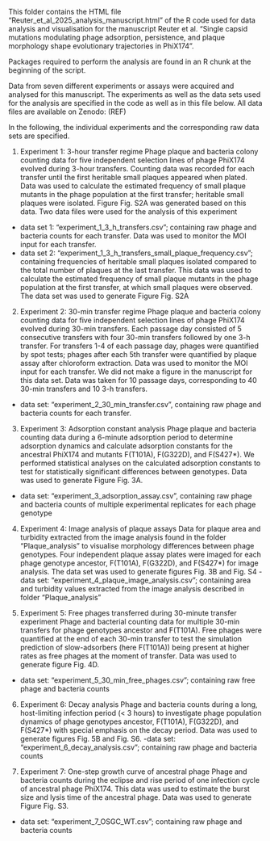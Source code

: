 This folder contains the HTML file “Reuter_et_al_2025_analysis_manuscript.html” of the R code used for data analysis and visualisation for the manuscript Reuter et al. “Single capsid mutations modulating phage adsorption, persistence, and plaque morphology shape evolutionary trajectories in PhiX174”.

Packages required to perform the analysis are found in an R chunk at the beginning of the script.

Data from seven different experiments or assays were acquired and analysed for this manuscript. The experiments as well as the data sets used for the analysis are specified in the code as well as in this file below. 
All data files are available on Zenodo: (REF)

In the following, the individual experiments and the corresponding raw data sets are specified.

1) Experiment 1: 3-hour transfer regime
Phage plaque and bacteria colony counting data for five independent selection lines of phage PhiX174 evolved during 3-hour transfers. Counting data was recorded for each transfer until the first heritable small plaques appeared when plated. Data was used to calculate the estimated frequency of small plaque mutants in the phage population at the first transfer; heritable small plaques were isolated. Figure Fig. S2A was generated based on this data. 
Two data files were used for the analysis of this experiment
- data set 1: “experiment_1_3_h_transfers.csv”; containing raw phage and bacteria counts for each transfer. Data was used to monitor the MOI input for each transfer. 
- data set 2: “experiment_1_3_h_transfers_small_plaque_frequency.csv”; containing frequencies of heritable small plaques isolated compared to the total number of plaques at the last transfer. This data was used to calculate the estimated frequency of small plaque mutants in the phage population at the first transfer, at which small plaques were observed. The data set was used to generate Figure Fig. S2A


2) Experiment 2: 30-min transfer regime
Phage plaque and bacteria colony counting data for five independent selection lines of phage PhiX174 evolved during 30-min transfers. Each passage day consisted of 5 consecutive transfers with four 30-min transfers followed by one 3-h transfer. For transfers 1-4 of each passage day, phages were quantified by spot tests; phages after each 5th transfer were quantified by plaque assay after chloroform extraction. Data was used to monitor the MOI input for each transfer. We did not make a figure in the manuscript for this data set. Data was taken for 10 passage days, corresponding to 40 30-min transfers and 10 3-h transfers.
- data set: “experiment_2_30_min_transfer.csv”, containing raw phage and bacteria counts for each transfer. 

3) Experiment 3: Adsorption constant analysis
Phage plaque and bacteria counting data during a 6-minute adsorption period to determine adsorption dynamics and calculate adsorption constants for the ancestral PhiX174 and mutants F(T101A), F(G322D), and F(S427*). We performed statistical analyses on the calculated adsorption constants to test for statistically significant differences between genotypes. Data was used to generate Figure Fig. 3A.
- data set: “experiment_3_adsorption_assay.csv”, containing raw phage and bacteria counts of multiple experimental replicates for each phage genotype

4) Experiment 4: Image analysis of plaque assays
Data for plaque area and turbidity extracted from the image analysis found in the folder “Plaque_analysis” to visualise morphology differences between phage genotypes. Four independent plaque assay plates were imaged for each phage genotype ancestor, F(T101A), F(G322D), and F(S427*) for image analysis. The data set was used to generate figures Fig. 3B and Fig. S4
-data set: “experiment_4_plaque_image_analysis.csv”; containing area and turbidity values extracted from the image analysis described in folder “Plaque_analysis”

5) Experiment 5: Free phages transferred during 30-minute transfer experiment 
Phage and bacterial counting data for multiple 30-min transfers for phage genotypes ancestor and F(T101A). Free phages were quantified at the end of each 30-min transfer to test the simulation prediction of slow-adsorbers (here F(T101A)) being present at higher rates as free phages at the moment of transfer. Data was used to generate figure Fig. 4D.
- data set: “experiment_5_30_min_free_phages.csv”; containing raw free phage and bacteria counts

6) Experiment 6: Decay analysis
Phage and bacteria counts during a long, host-limiting infection period (< 3 hours) to investigate phage population dynamics of phage genotypes ancestor, F(T101A), F(G322D), and F(S427*) with special emphasis on the decay period. Data was used to generate figures Fig. 5B and Fig. S6.
-data set: “experiment_6_decay_analysis.csv”; containing raw phage and bacteria counts

7) Experiment 7: One-step growth curve of ancestral phage
Phage and bacteria counts during the eclipse and rise period of one infection cycle of ancestral phage PhiX174. This data was used to estimate the burst size and lysis time of the ancestral phage. Data was used to generate Figure Fig. S3.
- data set: “experiment_7_OSGC_WT.csv”; containing raw phage and bacteria counts
